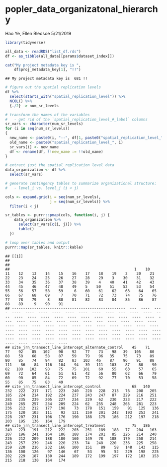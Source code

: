 popler\_data\_organizatonal\_hierarchy
================
Hao Ye, Ellen Bledsoe
5/21/2019

``` r
library(tidyverse)

all_data <- readRDS("list_df.rds")
df <- as_tibble(all_data[[params$dataset_index]])

cat("My project metadata key is ", 
    df$proj_metadata_key[1], "!!")
```

    ## My project metadata key is  681 !!

``` r
# figure out the spatial replication levels
df %>% 
  select(starts_with("spatial_replication_level")) %>%
  NCOL() %>%
  {./2} -> num_sr_levels
```

``` r
# transform the names of the variables
#   - get rid of the `spatial_replication_level_#_label` columns
sr_vars <- character(num_sr_levels)
for (i in seq(num_sr_levels))
{
  new_name <- paste0(i, "--", df[1, paste0("spatial_replication_level_", i, "_label")])
  old_name <- paste0("spatial_replication_level_", i)
  sr_vars[i] <- new_name
  df <- rename(df, !!new_name := !!old_name)
}
```

``` r
# extract just the spatial replication level data
data_organization <- df %>%
  select(sr_vars)
```

``` r
# generate contingency tables to summarize organizational structure:
#   - level_i vs. level_j (i < j)

cols <- expand.grid(i = seq(num_sr_levels), 
                    j = seq(num_sr_levels)) %>%
  filter(i < j)

sr_tables <- purrr::pmap(cols, function(i, j) {
    data_organization %>%
      select(sr_vars[c(i, j)]) %>%
      table()
  })
```

``` r
# loop over tables and output
purrr::map(sr_tables, knitr::kable)
```

    ## [[1]]
    ## 
    ## 
    ##                                                        1    10    11    12    13    14    15    16    17    18    19    2    20    21    22    23    24    25    26    27    28    29    3    30    31    32    33    34    35    36    37    38    39    4    40    41    42    43    44    45    46    47    48    49    5    50    51    52    53    54    55    56    57    58    59     6    60    61    62    63    64    65    66    67    68    69     7    70    71    72    73    74    75    76    77    78    79     8    80    81    82    83    84    85    86    87    88    89     9    90    91
    ## ---------------------------------------------------  ---  ----  ----  ----  ----  ----  ----  ----  ----  ----  ----  ---  ----  ----  ----  ----  ----  ----  ----  ----  ----  ----  ---  ----  ----  ----  ----  ----  ----  ----  ----  ----  ----  ---  ----  ----  ----  ----  ----  ----  ----  ----  ----  ----  ---  ----  ----  ----  ----  ----  ----  ----  ----  ----  ----  ----  ----  ----  ----  ----  ----  ----  ----  ----  ----  ----  ----  ----  ----  ----  ----  ----  ----  ----  ----  ----  ----  ----  ----  ----  ----  ----  ----  ----  ----  ----  ----  ----  ----  ----  ----
    ## site_jrn_transect_line_intercept_alternate_control    45    71    77    92    85   102    90    92    77    73    98   39   105    80    88    58    68    58    87    59    79    96   35    75    73    89    80    85    74    94    82    83   103   46    87    96    91    88   111    86    84   116   104    94   39   111   103    87    80    90    82   108   102    98    75    75   101    60    55    63    57    65    69    72    64    61    51    61    42    56    80    62    66    79    60    90    85    84    72    69    72    92    77    70    53    58    55    85    75    83    49
    ## site_jrn_transect_line_intercept_control              68   140   232   222   217   171   223   240   228   228   213   76   208   205   185   224   214   192   224   237   243   247   87   229   216   251   281   235   239   205   227   234   229   62   230   223   217   222   249   265   257   234   209   224   62   255   248   265   281   223   236   212   212   177   198    73   178   151   159    91   125   136   175   120   103   111    92   121   159   201   242   193   253   241   228   207   231   106   176   190   188   175   186   212   197   218   203   195   136   164   179
    ## site_jrn_transect_line_intercept_treatment            75   186   249   223   191   212   222   203   251   189   188   77   204   163   207   196   241   164   186   188   174   201   85   226   214   240   226   212   209   188   180   160   149   78   188   179   258   214   243   257   239   246   220   233   74   248   220   236   225   258   259   220   216   232   166   100   151    89    58   148   143   115   136   100   126    97   146    67    53    95    52   229   198   225   202   229   187   130   244   189   172   199   197   172   183   153   215   218   130   164   174
